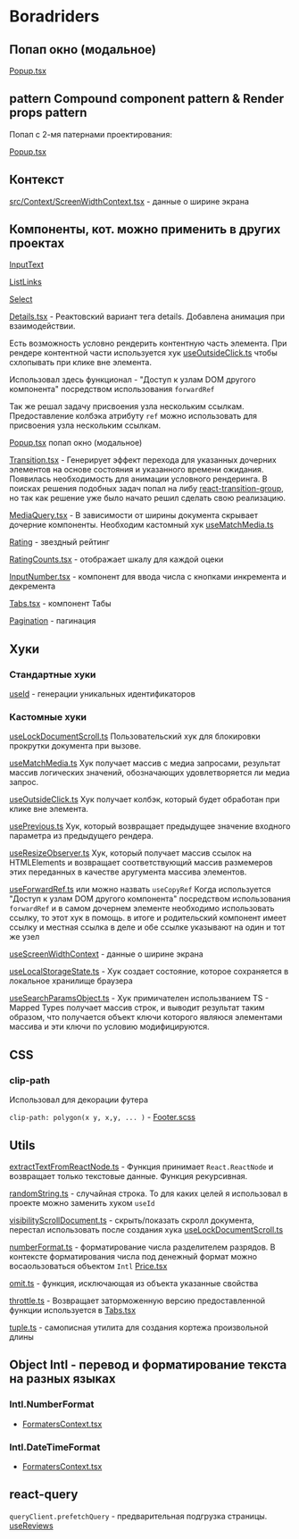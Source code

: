 # Boradriders

## Попап окно (модальное)

[Popup.tsx](.src/component-library/Popup/Popup.tsx)

## pattern Compound component pattern & Render props pattern

Попап с 2-мя патернами проектирования:

[Popup.tsx](.src/component-library/Popup/Popup.tsx)

## Контекст

[src/Context/ScreenWidthContext.tsx](ScreenWidthContext) - данные о ширине экрана

## Компоненты, кот. можно применить в других проектах

[InputText](./src/component-library/InputText/InputText.tsx)

[ListLinks](./src/component-library/ListLinks/ListLinks.tsx)

[Select](./src/component-library/Select/Select.tsx)

[Details.tsx](./src/component-library/Details/Details.tsx) - Реактовский вариант тега details. Добавлена анимация при взаимодействии.

Есть возможность условно рендерить контентную часть элемента. При рендере контентной части используется хук [useOutsideClick.ts](./src/hooks/useOutsideClick.ts) чтобы схлопывать при клике вне элемента.

Использовал здесь функционал - "Доступ к узлам DOM другого компонента" посредством использования `forwardRef`

Так же решал задачу присвоения узла нескольким ссылкам. Предоставление колбэка атрибуту `ref` можно использовать для присвоения узла нескольким ссылкам.

[Popup.tsx](.src/component-library/Popup/Popup.tsx) попап окно (модальное)

[Transition.tsx](./src/component-library/Transition/Transition.tsx) - Генерирует эффект перехода для указанных дочерних элементов на основе состояния и указанного времени ожидания. Появилась необходимость для анимации условного рендеринга. В поисках решения подобных задач попал на либу [react-transition-group](https://reactcommunity.org/react-transition-group), но так как решение уже было начато решил сделать свою реализацию.

[MediaQuery.tsx](./src/component-library/MediaQuery/MediaQuery.tsx) - В зависимости от ширины документа скрывает дочерние компоненты. Необходим кастомный хук [useMatchMedia.ts](./src/hooks/useMatchMedia.ts)

[Rating](.src/component-library/Rating/Rating.tsx) - звездный рейтинг

[RatingCounts.tsx](src/component-library/RatingCounts/RatingCounts.tsx) - отображает шкалу для каждой оцеки

[InputNumber.tsx](./src/components/ui/InputNumber/InputNumber.tsx) - компонент для ввода числа с кнопками инкремента и декремента

[Tabs.tsx](./src/component-library/Tabs/Tabs.tsx) - компонент Табы

[Pagination](./src/components/ui/Pagination/Pagination.tsx) - пагинация

## Хуки

### Стандартные хуки

[useId](https://react.dev/reference/react/useId) - генерации уникальных идентификаторов

### Кастомные хуки

[useLockDocumentScroll.ts](./src/hooks/useLockDocumentScroll.ts) Пользовательский хук для блокировки прокрутки документа при вызове.

[useMatchMedia.ts](./src/hooks/useMatchMedia.ts) Хук получает массив с медиа запросами, результат массив логических значений, обозначающих удовлетворяется ли медиа запрос.

[useOutsideClick.ts](./src/hooks/useOutsideClick.ts) Хук получает колбэк, который будет обработан при клике вне элемента.

[usePrevious.ts](./src/hooks/usePrevious.ts) Хук, который возвращает предыдущее значение входного параметра из предыдущего рендера.

[useResizeObserver.ts](.src/hooks/useResizeObserver.ts) Хук, который получает массив ссылок на HTMLElements и возвращает соответствующий массив размемеров этих переданных в качестве аругумента массива элементов.

[useForwardRef.ts](./src/hooks/useForwardRef.ts) или можно назвать `useCopyRef` Когда используется "Доступ к узлам DOM другого компонента" посредством использования `forwardRef` и в самом дочернем элементе необходимо использовать ссылку, то этот хук в помощь. в итоге и родительский компонент имеет ссылку и местная ссылка в деле и обе ссылке указывают на один и тот же узел

[useScreenWidthContext](./src/Context/useScreenWidthContext.ts) - данные о ширине экрана

[useLocalStorageState.ts](./src/hooks/useLocalStorageState.ts) - Хук создает состояние, которое сохраняется в локальное хранилище браузера

[useSearchParamsObject.ts](./src/hooks/useSearchParamsObject.ts) - Хук примичателен использванием TS - Mapped Types получает массив строк, и выводит результат таким образом, что получается объект ключи которого являюся элементами массива и эти ключи по условию модифицируются.

## CSS

### clip-path

Использовал для декорации футера

`clip-path: polygon(x y, x,y, ... )` - [Footer.scss](./src/components/Footer/Footer.scss)

## Utils

[extractTextFromReactNode.ts](src/utils/extractTextFromReactNode.ts) - Функция принимает `React.ReactNode` и возвращает только текстовые данные. Функция рекурсивная.

[randomString.ts](src/utils/randomString.ts) - случайная строка. То для каких целей я использовал в проекте можно заменить хуком `useId`

[visibilityScrollDocument.ts](src/utils/visibilityScrollDocument.ts) - скрыть/показать скролл документа, перестал использовать после создания хука [useLockDocumentScroll.ts](./src/hooks/useLockDocumentScroll.ts)

[numberFormat.ts](./src/utils/numberFormat.ts) - форматирование числа разделителем разрядов. В контексте форматирования числа под денежный формат можно восаользоваться объектом `Intl` [Price.tsx](./src/components/Price/Price.tsx)

[omit.ts](./src/utils/omit.ts) - функция, исключающая из объекта указанные свойства

[throttle.ts](./src/utils/throttle.ts) - Возвращает заторможенную версию предоставленной функции используется в [Tabs.tsx](./src/component-library/Tabs/Tabs.tsx)

[tuple.ts](./src/utils/types/tuple.ts) - самописная утилита для создания кортежа произвольной длины

## Object Intl - перевод и форматирование текста на разных языках

### Intl.NumberFormat

- [FormatersContext.tsx](./src/Context/FormatersContext.tsx)

### Intl.DateTimeFormat

- [FormatersContext.tsx](./src/Context/FormatersContext.tsx)

## react-query

`queryClient.prefetchQuery` - предварительная подгрузка страницы. [useReviews](./src/features/reviews/useReviews.ts)
